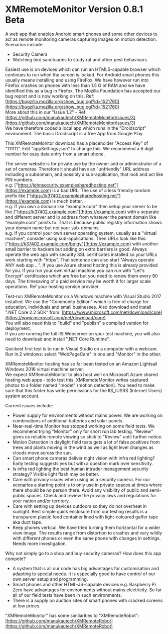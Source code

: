 # XMRemoteMonitor Version 0.8.1 Beta
A web app that enables Android smart phones and some other devices to act as remote monitoring cameras capturing images on motion detection.
Scenarios include:
- Security Camera
- Watching bird sanctuaries to study rat and other pest behaviours
  
Easiest use is on devices which can run an HTML5-capable browser which continues to run when the screen is locked. For Android smart phones this usually means installing and using FireFox. We have however run into Firefox crashes on phones with less than 1.5 G of RAM and we have identified this as a bug in Firefox. The Mozilla Foundation has accepted our bug report and is now working on this. Ref:  
[https://bugzilla.mozilla.org/show_bug.cgi?id=1521760](https://bugzilla.mozilla.org/show_bug.cgi?id=1521760)  
More about this in our "Issue 1.2" - Ref:  
[https://github.com/manukautech/XMRemoteMonitor/issues/3](https://github.com/manukautech/XMRemoteMonitor/issues/3)  
We have therefore coded a local app which runs in the "Droidscript" environment. The basic Droidscript is a free App from Google Play. 

This XMRemoteMonitor download has a placeholder "Access Key" of "111111". 
Edit "appSettings.json" to change this. 
We recommend a 6 digit number for easy data entry from a smart phone.  

The server website is for private use by the owner and or administrator of a set of cameras. Therefore it should have an "unfriendly" URL address including a subdomain, and possibly a sub-application, that look and act like PIN numbers.  
e.g. ["https://johnsecurity.examplesharedhosting.net"](https://example.com) is a bad URL. The use of a less friendly random prefix like ["https://k37402.examplesharedhosting.net"](https://example.com) is much better.  
e.g. If you own a domain like "example.com" then setup your server to be like ["https://k37402.example.com"](https://example.com) with a separate and different server and ip address from whatever the parent domain like "example.com" points to. That is because public registry information shows your domain name but not your sub-domains.  
e.g. If you control your own server operating system, usually as a "virtual machine", consider using sub-applications. Then URLs look like this: ["https://k37402.example.com/bqigy"](https://example.com) with another small barrier to hackers but adding on extra barriers is good. 
Always operate the web app with security SSL certificates installed so your URLs work starting with "https". That sentence can also start "Always operate ANY web app ...". If you use Azure shared hosting this is already provided for you. If you run your own virtual machine you can run with "Let's Encrypt" certificates which are free but you need to renew them every 90 days. The timesaving of a paid service may be worth it for larger scale operations. Ref your hosting service provider.

Test-run XMRemoteMonitor on a Windows machine with Visual Studio 2017 installed. We use the "Community Edition" which is free of charge for education, individuals and small businesses. Also download and install ".NET Core 2.2 SDK" from:
[https://www.microsoft.com/net/download/core](https://www.microsoft.com/net/download/core)  
You will also need this to "build" and "publish" a compiled version for deployment.   
If you are running the full IIS Webserver on your test machine, you will also need to download and install ".NET Core Runtime".  

Quickest first test is to run in Visual Studio on a computer with a webcam. Run in 2 windows: select "WebPageCam" in one and "Monitor" in the other.

XMRemoteMonitor hosting has so far been tested on an Amazon Lightsail Windows 2016 virtual machine server.  
We expect XMRemoteMonitor to also host well on Microsoft Azure shared hosting web apps - todo test this.
XMRemoteMonitor writes captured photos to a folder named "modet" (motion detection). You need to make sure that this folder has write permissions for the IIS_IUSRS (Internet Users) system account.

Current issues include:  
- Power supply for environments without mains power. We are working on combinations of additional batteries and solar panels.
- Near-real-time Monitor has stopped working on some field tests.  We recommend trying "Monitor" only for short run lab testing.  "Review" gives us reliable remote viewing so stick to "Review" until further notice.  
- Motion Detection in daylight field tests gets a lot of false positives from trees and plants moving in the wind as well as light level changes as clouds move across the sun.  
- Can smart phone cameras deliver night vision with infra red lighting? Early testing suggests yes but with a question mark over sensitivity.
- Is infra red lighting the best human intruder management security strategy? Visible light flash may be better.
- Care with privacy issues when using as a security camera. For our scenarios a starting point is to only use in private spaces at times where there should be no person there. Avoid any visibility of public and semi-public spaces. Check and review the privacy laws and regulations for your nation and/or territory.  
- Care with setting up devices outdoors so they do not overheat in sunlight. Best simple quick enclosure from our testing results is a transparent plastic food container lined with light-coloured gaffer tape aka duct tape.  
- Keep phones vertical. We have tried turning them horizontal for a wider view image. The results range from distortion to crashes and vary wildly with different phones or even the same phone with changes in settings. Needs more investigation.  

Why not simply go to a shop and buy security cameras? How does this app compete?
- A system that is all our code has big advantages for customisation and adapting to special needs. It is especially good to have control of our own server setup and programming.
- Smart phones and other HTML-JS-capable devices e.g. Raspberry Pi Zero have advantages for environments without mains electricity. So far all of our field tests have been in such environments.
- There is a supply on auction sites of smart phones with cracked screens at low prices.  

"XMRemoteMonitor" has some similarities to "XMRemoteRobot":  
[https://github.com/manukautech/XMRemoteRobot](https://github.com/manukautech/XMRemoteRobot)

